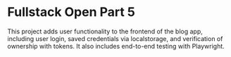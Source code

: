 # Fullstack Open Part 5

This project adds user functionality to the frontend of the blog app,
including user login, saved credentials via localstorage, and verification
of ownership with tokens. It also includes end-to-end testing with Playwright.
